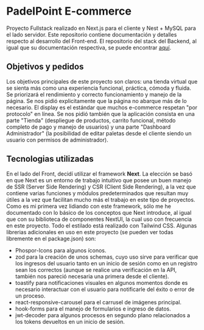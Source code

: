# PadelPoint E-commerce

Proyecto Fullstack realizado en Next.js para el cliente y Nest + MySQL para el lado servidor. Este repositorio contiene documentación y detalles respecto al desarrollo del Front-end. El repositorio del stack del Backend, al igual que su documentación respectiva, se puede encontrar [aquí](https://github.com/Lautaro24Fer/PadelPointBackend?tab=readme-ov-file).

## Objetivos y pedidos
Los objetivos principales de este proyecto son claros: una tienda virtual que se sienta más como una experiencia funcional, práctica, cómoda y fluida. Se priorizará el rendimiento y correcto funcionamiento y manejo de la página. Se nos pidió explicitamente que la página no abarque más de lo necesario. El display es el estándar que muchos e-commerce respetan "por protocolo" en línea. Se nos pidió también que la aplicación consista en una parte "Tienda" (despliegue de productos, carrito funcional, método completo de pago y manejo de usuarios) y una parte "Dashboard Administrador" (la posibilidad de editar paletas desde el cliente siendo un usuario con permisos de administrador).

## Tecnologias utilizadas
En el lado del Front, decidí utilizar el framework **Next**. La elección se basó en que Next es un entorno de trabajo intuitivo que posee un buen manejo de SSR (Server Side Rendering) y CSR (Client Side Rendering), a la vez que contiene varias funciones y módulos predeterminados que resultan muy útiles a la vez que facilitan mucho más el trabajo en este tipo de proyectos. Como es mi primera vez lidiando con este framework, sólo me he documentado con lo básico de los conceptos que Next introduce, al igual que con su biblioteca de componentes NextUI, la cual uso con frecuencia en este proyecto. Todo el estilado está realizado con Tailwind CSS. Algunas librerias adicionales en uso en este proyecto (se pueden ver todas libremente en el package.json) son:

* Phospor-Icons para algunos íconos.
* zod para la creación de unos schemas, cuyo uso sirve para verificar que los ingresos del usuario tanto en un inicio de sesión como en un registro sean los correctos (aunque se realice una verificación en la API, también nos pareció necesaria una primera desde el cliente).
* toastify para notificaciones visuales en algunos momentos donde es necesario interactuar con el usuario para notificarle del éxito o error de un proceso.
* react-responsive-carousel para el carrusel de imágenes principal.
* hook-forms para el manejo de formularios e ingreso de datos.
* jwt-decoder para algunos procesos en segundo plano relacionados a los tokens devueltos en un inicio de sesión.